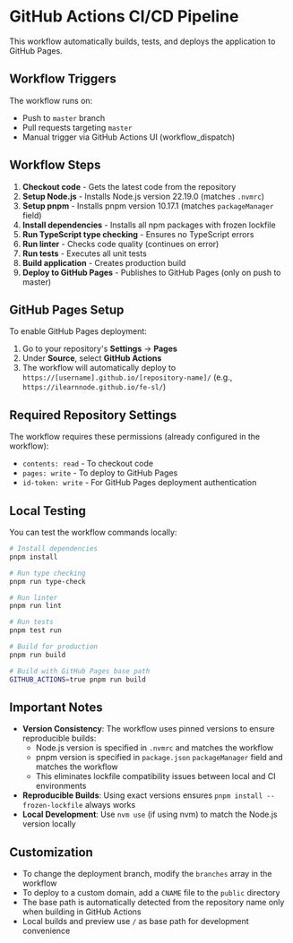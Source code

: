 # GitHub Actions CI/CD Pipeline

This workflow automatically builds, tests, and deploys the application to GitHub Pages.

## Workflow Triggers

The workflow runs on:
- Push to `master` branch
- Pull requests targeting `master`
- Manual trigger via GitHub Actions UI (workflow_dispatch)

## Workflow Steps

1. **Checkout code** - Gets the latest code from the repository
2. **Setup Node.js** - Installs Node.js version 22.19.0 (matches `.nvmrc`)
3. **Setup pnpm** - Installs pnpm version 10.17.1 (matches `packageManager` field)
4. **Install dependencies** - Installs all npm packages with frozen lockfile
5. **Run TypeScript type checking** - Ensures no TypeScript errors
6. **Run linter** - Checks code quality (continues on error)
7. **Run tests** - Executes all unit tests
8. **Build application** - Creates production build
9. **Deploy to GitHub Pages** - Publishes to GitHub Pages (only on push to master)

## GitHub Pages Setup

To enable GitHub Pages deployment:

1. Go to your repository's **Settings** → **Pages**
2. Under **Source**, select **GitHub Actions**
3. The workflow will automatically deploy to `https://[username].github.io/[repository-name]/` (e.g., `https://ilearnnode.github.io/fe-sl/`)

## Required Repository Settings

The workflow requires these permissions (already configured in the workflow):
- `contents: read` - To checkout code
- `pages: write` - To deploy to GitHub Pages
- `id-token: write` - For GitHub Pages deployment authentication

## Local Testing

You can test the workflow commands locally:

```bash
# Install dependencies
pnpm install

# Run type checking
pnpm run type-check

# Run linter
pnpm run lint

# Run tests
pnpm test run

# Build for production
pnpm run build

# Build with GitHub Pages base path
GITHUB_ACTIONS=true pnpm run build
```

## Important Notes

- **Version Consistency**: The workflow uses pinned versions to ensure reproducible builds:
  - Node.js version is specified in `.nvmrc` and matches the workflow
  - pnpm version is specified in `package.json` `packageManager` field and matches the workflow
  - This eliminates lockfile compatibility issues between local and CI environments
- **Reproducible Builds**: Using exact versions ensures `pnpm install --frozen-lockfile` always works
- **Local Development**: Use `nvm use` (if using nvm) to match the Node.js version locally

## Customization

- To change the deployment branch, modify the `branches` array in the workflow
- To deploy to a custom domain, add a `CNAME` file to the `public` directory
- The base path is automatically detected from the repository name only when building in GitHub Actions
- Local builds and preview use `/` as base path for development convenience
